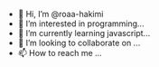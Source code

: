 - 👋 Hi, I’m @roaa-hakimi
- 👀 I’m interested in programming...
- 🌱 I’m currently learning javascript...
- 💞️ I’m looking to collaborate on ...
- 📫 How to reach me ...

<!---
roaa-hakimi/roaa-hakimi is a ✨ special ✨ repository because its `README.md` (this file) appears on your GitHub profile.
You can click the Preview link to take a look at your changes.
--->

